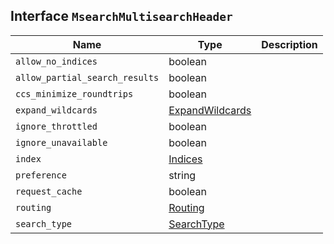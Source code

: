 ## Interface `MsearchMultisearchHeader`

| Name | Type | Description |
| - | - | - |
| `allow_no_indices` | boolean | &nbsp; |
| `allow_partial_search_results` | boolean | &nbsp; |
| `ccs_minimize_roundtrips` | boolean | &nbsp; |
| `expand_wildcards` | [ExpandWildcards](./ExpandWildcards.md) | &nbsp; |
| `ignore_throttled` | boolean | &nbsp; |
| `ignore_unavailable` | boolean | &nbsp; |
| `index` | [Indices](./Indices.md) | &nbsp; |
| `preference` | string | &nbsp; |
| `request_cache` | boolean | &nbsp; |
| `routing` | [Routing](./Routing.md) | &nbsp; |
| `search_type` | [SearchType](./SearchType.md) | &nbsp; |
